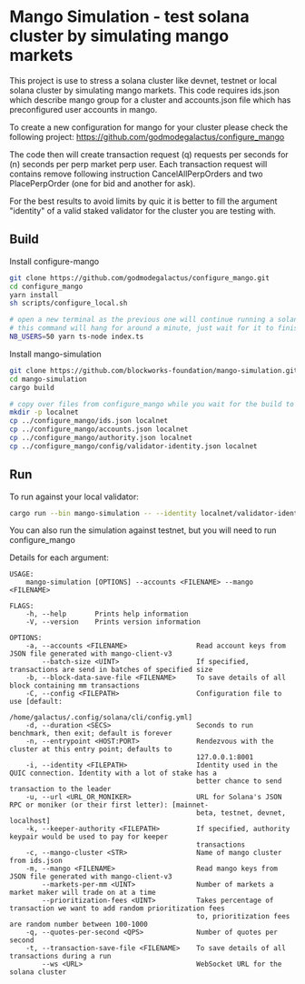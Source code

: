 # Mango Simulation - test solana cluster by simulating mango markets

This project is use to stress a solana cluster like devnet, testnet or local solana cluster by simulating mango markets. This code requires ids.json which describe mango group for a cluster and accounts.json file which has preconfigured user accounts in mango.

To create a new configuration for mango for your cluster please check the following project:
<https://github.com/godmodegalactus/configure_mango>

The code then will create transaction request (q) requests per seconds for (n) seconds per perp market perp user. Each transaction request will contains remove following instruction CancelAllPerpOrders and two PlacePerpOrder (one for bid and another for ask).

For the best results to avoid limits by quic it is better to fill the argument "identity" of a valid staked validator for the cluster you are testing with.

## Build

Install configure-mango
```sh
git clone https://github.com/godmodegalactus/configure_mango.git
cd configure_mango
yarn install
sh scripts/configure_local.sh

# open a new terminal as the previous one will continue running a solana validator
# this command will hang for around a minute, just wait for it to finish
NB_USERS=50 yarn ts-node index.ts

```

Install mango-simulation
```sh
git clone https://github.com/blockworks-foundation/mango-simulation.git
cd mango-simulation
cargo build

# copy over files from configure_mango while you wait for the build to finish
mkdir -p localnet
cp ../configure_mango/ids.json localnet
cp ../configure_mango/accounts.json localnet
cp ../configure_mango/authority.json localnet
cp ../configure_mango/config/validator-identity.json localnet
```

## Run


To run against your local validator:
```sh
cargo run --bin mango-simulation -- --identity localnet/validator-identity.json --keeper-authority localnet/authority.json --accounts localnet/accounts.json  --mango localnet/ids.json --mango-cluster localnet --duration 10 -q 2 --transaction-save-file tlog.csv --block-data-save-file blog.csv
```

You can also run the simulation against testnet, but you will need to run configure_mango 

Details for each argument:
```
USAGE:
    mango-simulation [OPTIONS] --accounts <FILENAME> --mango <FILENAME>

FLAGS:
    -h, --help       Prints help information
    -V, --version    Prints version information

OPTIONS:
    -a, --accounts <FILENAME>                 Read account keys from JSON file generated with mango-client-v3
        --batch-size <UINT>                   If specified, transactions are send in batches of specified size
    -b, --block-data-save-file <FILENAME>     To save details of all block containing mm transactions
    -C, --config <FILEPATH>                   Configuration file to use [default:
                                              /home/galactus/.config/solana/cli/config.yml]
    -d, --duration <SECS>                     Seconds to run benchmark, then exit; default is forever
    -n, --entrypoint <HOST:PORT>              Rendezvous with the cluster at this entry point; defaults to
                                              127.0.0.1:8001
    -i, --identity <FILEPATH>                 Identity used in the QUIC connection. Identity with a lot of stake has a
                                              better chance to send transaction to the leader
    -u, --url <URL_OR_MONIKER>                URL for Solana's JSON RPC or moniker (or their first letter): [mainnet-
                                              beta, testnet, devnet, localhost]
    -k, --keeper-authority <FILEPATH>         If specified, authority keypair would be used to pay for keeper
                                              transactions
    -c, --mango-cluster <STR>                 Name of mango cluster from ids.json
    -m, --mango <FILENAME>                    Read mango keys from JSON file generated with mango-client-v3
        --markets-per-mm <UINT>               Number of markets a market maker will trade on at a time
        --prioritization-fees <UINT>          Takes percentage of transaction we want to add random prioritization fees
                                              to, prioritization fees are random number between 100-1000
    -q, --quotes-per-second <QPS>             Number of quotes per second
    -t, --transaction-save-file <FILENAME>    To save details of all transactions during a run
        --ws <URL>                            WebSocket URL for the solana cluster

```
